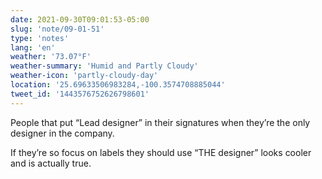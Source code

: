 ```yaml
---
date: 2021-09-30T09:01:53-05:00
slug: 'note/09-01-51'
type: 'notes'
lang: 'en'
weather: '73.07°F'
weather-summary: 'Humid and Partly Cloudy'
weather-icon: 'partly-cloudy-day'
location: '25.69633506983284,-100.3574708885044'
tweet_id: '1443576752626798601'
---
```

People that put “Lead designer” in their signatures when they’re the only designer in the company. 

If they’re so focus on labels they should use “THE designer” looks cooler and is actually true.